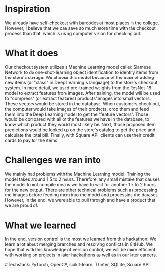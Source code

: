 # Inspiration
We already have self-checkout with barcodes at most places in the college. However, I believe that we can save so much more time with the checkout process than that, which is using computer vision for checking out.

# What it does
Our checkout system utilizes a Machine Learning model called Siamese Network to do one-shot-learning object identification to identify items from the store's storage. We choose this model because of the ease of adding new items (or "class" in Deep Learning's language) to the store's checkout system. In more detail, we used pre-trained weights from the ResNet-18 model to extract features from images. After training, the model will be used to "compress" (or extract features) products' images into small vectors. These vectors would be stored in the database. When customers check out, the computer would take images of their products, crop them and feed them into the Deep Learning model to get the "feature vectors". Those would be compared with all of the features we have in the database, to know which product they would most likely be. Next, those proposed item predictions would be looked up on the store's catalog to get the price and calculate the total bill. Finally, with Square API, clients can use their credit cards to pay for the items.

# Challenges we ran into
We mainly had problems with the Machine Learning model. Training the model takes around 1.5 to 2 hours. Therefore, any small mistake that causes the model to not compile means we have to wait for another 1.5 to 2 hours for the new output. There are other technical problems such as processing the images before feeding them into the model and processing the dataset. However, in the end, we were able to pull through and have a product that we are proud of.

# What we learned
In the end, version control is the most we learned from this hackathon. We learn a lot about merging branches and resolving conflicts in GitHub. We hope that with this knowledge of version control, we will be more efficient with working on projects in later hackathons as well as in our later careers.

#Techstack: PyTorch, OpenCV, scikit-learn, Tkinter, SQLite, Square API.
